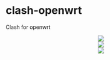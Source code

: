 # clash-openwrt
Clash for openwrt

<div align=center><img src="https://raw.githubusercontent.com/frainzy1477/clash/master/preview/view_1.png" /></div>

<div align=center><img src="https://raw.githubusercontent.com/frainzy1477/clash/master/preview/view_2.png" /></div>

<div align=center><img src="https://raw.githubusercontent.com/frainzy1477/clash/master/preview/view.png" /></div>

